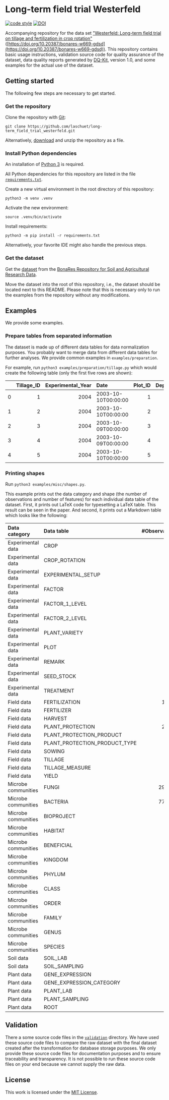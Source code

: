 # Long-term field trial Westerfeld

[![code style](https://img.shields.io/badge/code%20style-black-black)](https://github.com/psf/black)
[![DOI](https://zenodo.org/badge/793402108.svg)](https://zenodo.org/doi/10.5281/zenodo.13709848)

Accompanying repository for the data
set ["Westerfeld: Long-term field trial on tillage and fertilization in crop rotation"](https://doi.org/10.20387/bonares-w669-gdsd)
([https://doi.org/10.20387/bonares-w669-gdsd](https://doi.org/10.20387/bonares-w669-gdsd)). This repository contains basic usage
instructions, validation source code for quality assurance of the dataset, data quality reports generated by
[DQ-Kit](https://dqkit.bonares.de), version 1.0, and some examples for the actual use of the dataset.

## Getting started

The following few steps are necessary to get started.

### Get the repository

Clone the repository with [Git](https://www.git-scm.com):
```
git clone https://github.com/laschuet/long-term_field_trial_westerfeld.git
```

Alternatively, [download](https://github.com/raabmarie/long-term_field_trial_westerfeld/archive/refs/heads/main.zip)
and unzip the repository as a file.

### Install Python dependencies

An installation of [Python 3](https://www.python.org) is required.

All Python dependencies for this repository are listed in the file [`requirements.txt`](requirements.txt).

Create a new virtual environment in the root directory of this repository:
```
python3 -m venv .venv
```

Activate the new environment:
```
source .venv/bin/activate
```

Install requirements:
```
python3 -m pip install -r requirements.txt
```

Alternatively, your favorite IDE might also handle the previous steps.

### Get the dataset

Get the [dataset](https://doi.org/10.20387/bonares-w669-gdsd) from the [BonaRes Repository for Soil and Agricultural Research Data](https://www.bonares.de/research-data).

Move the dataset into the root of this repository, i.e., the dataset should be located next to this README.
Please note that this is necessary only to run the examples from the repository without any modifications.

## Examples

We provide some examples.

### Prepare tables from separated information

The dataset is made up of different data tables for data normalization purposes.
You probably want to merge data from different data tables for further analyses.
We provide common examples in `examples/preparation`.

For example, run `python3 examples/preparation/tillage.py` which would create the following table (only the first five rows are shown):

|    |   Tillage_ID |   Experimental_Year | Date                |   Plot_ID |   Depth | Tillage_Measure   | Crop         | Tillage    | Fertilization   |
|---:|-------------:|--------------------:|:--------------------|----------:|--------:|:------------------|:-------------|:-----------|:----------------|
|  0 |            1 |                2004 | 2003-10-10T00:00:00 |         1 |      10 | Cultivator        | Winter wheat | Cultivator | extensive       |
|  1 |            2 |                2004 | 2003-10-10T00:00:00 |         2 |      10 | Cultivator        | Winter wheat | Cultivator | intensive       |
|  2 |            3 |                2004 | 2003-10-09T00:00:00 |         3 |      30 | Plough            | Winter wheat | Plough     | intensive       |
|  3 |            4 |                2004 | 2003-10-09T00:00:00 |         4 |      30 | Plough            | Winter wheat | Plough     | extensive       |
|  4 |            5 |                2004 | 2003-10-10T00:00:00 |         5 |      10 | Cultivator        | Winter wheat | Cultivator | extensive       |

### Printing shapes

Run `python3 examples/misc/shapes.py`.

This example prints out the data category and shape (the number of observations and number of features) for
each individual data table of the dataset. First, it prints out LaTeX code for typesetting a LaTeX table. This result
can be seen in the paper. And second, it prints out a Markdown table which looks like the following:

| Data category       | Data table                    |   #Observations |   #Features |
|:--------------------|:------------------------------|----------------:|------------:|
| Experimental data   | CROP                          |               6 |           5 |
| Experimental data   | CROP_ROTATION                 |             101 |           5 |
| Experimental data   | EXPERIMENTAL_SETUP            |            4800 |           7 |
| Experimental data   | FACTOR                        |               2 |           3 |
| Experimental data   | FACTOR_1_LEVEL                |               2 |           5 |
| Experimental data   | FACTOR_2_LEVEL                |               2 |           5 |
| Experimental data   | PLANT_VARIETY                 |              38 |           4 |
| Experimental data   | PLOT                          |             240 |           8 |
| Experimental data   | REMARK                        |               9 |           3 |
| Experimental data   | SEED_STOCK                    |              38 |           2 |
| Experimental data   | TREATMENT                     |               4 |           3 |
| Field data          | FERTILIZATION                 |           12527 |           8 |
| Field data          | FERTILIZER                    |               7 |           3 |
| Field data          | HARVEST                       |            4716 |           5 |
| Field data          | PLANT_PROTECTION              |           27536 |           8 |
| Field data          | PLANT_PROTECTION_PRODUCT      |             134 |           4 |
| Field data          | PLANT_PROTECTION_PRODUCT_TYPE |               7 |           3 |
| Field data          | SOWING                        |            4728 |           7 |
| Field data          | TILLAGE                       |            4728 |           6 |
| Field data          | TILLAGE_MEASURE               |               2 |           3 |
| Field data          | YIELD                         |            4716 |           8 |
| Microbe communities | FUNGI                         |          299966 |          18 |
| Microbe communities | BACTERIA                      |          771361 |          18 |
| Microbe communities | BIOPROJECT                    |              10 |           2 |
| Microbe communities | HABITAT                       |               2 |           3 |
| Microbe communities | BENEFICIAL                    |               2 |           3 |
| Microbe communities | KINGDOM                       |               3 |           2 |
| Microbe communities | PHYLUM                        |              91 |           3 |
| Microbe communities | CLASS                         |             264 |           3 |
| Microbe communities | ORDER                         |             629 |           3 |
| Microbe communities | FAMILY                        |            1218 |           3 |
| Microbe communities | GENUS                         |            3025 |           3 |
| Microbe communities | SPECIES                       |            6564 |           3 |
| Soil data           | SOIL_LAB                      |            3866 |          25 |
| Soil data           | SOIL_SAMPLING                 |            3866 |           7 |
| Plant data          | GENE_EXPRESSION               |            3520 |           8 |
| Plant data          | GENE_EXPRESSION_CATEGORY      |               5 |           3 |
| Plant data          | PLANT_LAB                     |             224 |          17 |
| Plant data          | PLANT_SAMPLING                |             224 |           5 |
| Plant data          | ROOT                          |             112 |          25 |

## Validation

There a some source code files in the [`validation`](validation) directory.
We have used these source code files to compare the raw dataset with the final dataset created after the
transformation for database storage purposes. We only provide these source code files for documentation purposes and to
ensure traceability and transparency. It is not possible to run these source code files on your end because we cannot
supply the raw data.

## License

This work is licensed under the [MIT License](./LICENSE.txt).
